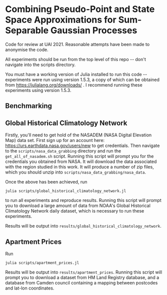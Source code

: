 # Combining Pseudo-Point and State Space Approximations for Sum-Separable Gaussian Processes

Code for review at UAI 2021. Reasonable attempts have been made to anonymise the code.

All experiments should be run from the top level of this repo -- don't navigate into the scripts directory.

You must have a working version of Julia installed to run this code -- experiments were run using version 1.5.3, a copy of which can be obtained from https://julialang.org/downloads/ .
I recommend running these experiments using version 1.5.3.

## Benchmarking


## Global Historical Climatology Network

Firstly, you'll need to get hold of the NASADEM (NASA Digital Elevation Map) data set.
First sign up for an account here: https://urs.earthdata.nasa.gov/users/new to get credentials.
Then navigate to the `scripts/nasa_data_grabbing` directory and run the
`get_all_of_nasadem.sh` script.
Running this script will prompt you for the credentials you obtained from NASA.
It will download the data associated with the region studied in this work.
It will produce a number of zip files, which you should unzip into `scripts/nasa_data_grabbing/nasa_data`.

Once the above has been achieved, run
```
julia scripts/global_historical_climatology_network.jl
```
to run all experiments and reproduce results.
Running this script will prompt you to download a large amount of data from NOAA's
Global Historical Climatology Network daily dataset, which is necessary to run these
experiments.

Results will be output into `results/global_historical_climatology_network`.

## Apartment Prices

Run
```
julia scripts/apartment_prices.jl
```
Results will be output into `results/apartment_prices`.
Running this script will prompt you to download a dataset from HM Land Registry database,
and a database from Camden council containing a mapping between postcodes and lat-lon
coordinates.
